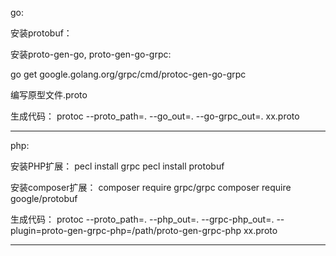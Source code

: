 go:

安装protobuf：

安装proto-gen-go, proto-gen-go-grpc:

go get google.golang.org/grpc/cmd/protoc-gen-go-grpc

编写原型文件.proto

生成代码：
protoc --proto_path=. --go_out=. --go-grpc_out=. xx.proto 

----
php:

安装PHP扩展：
pecl install grpc
pecl install protobuf

安装composer扩展：
composer require grpc/grpc
composer require google/protobuf

生成代码：
protoc --proto_path=. --php_out=. --grpc-php_out=. --plugin=proto-gen-grpc-php=/path/proto-gen-grpc-php xx.proto

----
